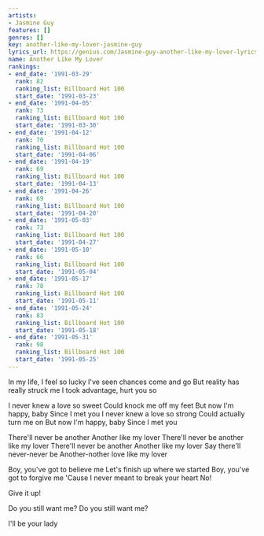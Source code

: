 ```yaml
---
artists:
- Jasmine Guy
features: []
genres: []
key: another-like-my-lover-jasmine-guy
lyrics_url: https://genius.com/Jasmine-guy-another-like-my-lover-lyrics
name: Another Like My Lover
rankings:
- end_date: '1991-03-29'
  rank: 82
  ranking_list: Billboard Hot 100
  start_date: '1991-03-23'
- end_date: '1991-04-05'
  rank: 73
  ranking_list: Billboard Hot 100
  start_date: '1991-03-30'
- end_date: '1991-04-12'
  rank: 70
  ranking_list: Billboard Hot 100
  start_date: '1991-04-06'
- end_date: '1991-04-19'
  rank: 69
  ranking_list: Billboard Hot 100
  start_date: '1991-04-13'
- end_date: '1991-04-26'
  rank: 69
  ranking_list: Billboard Hot 100
  start_date: '1991-04-20'
- end_date: '1991-05-03'
  rank: 73
  ranking_list: Billboard Hot 100
  start_date: '1991-04-27'
- end_date: '1991-05-10'
  rank: 66
  ranking_list: Billboard Hot 100
  start_date: '1991-05-04'
- end_date: '1991-05-17'
  rank: 78
  ranking_list: Billboard Hot 100
  start_date: '1991-05-11'
- end_date: '1991-05-24'
  rank: 83
  ranking_list: Billboard Hot 100
  start_date: '1991-05-18'
- end_date: '1991-05-31'
  rank: 98
  ranking_list: Billboard Hot 100
  start_date: '1991-05-25'
---
```

In my life, I feel so lucky
I've seen chances come and go
But reality has really struck me
I took advantage, hurt you so


I never knew a love so sweet
Could knock me off my feet
But now I'm happy, baby
Since I met you
I never knew a love so strong
Could actually turn me on
But now I'm happy, baby
Since I met you


There'll never be another
Another like my lover
There'll never be another like my lover
There'll never be another
Another like my lover
Say there'll never-never be
Another-nother love like my lover


Boy, you've got to believe me
Let's finish up where we started
Boy, you've got to forgive me
'Cause I never meant to break your heart
No!





Give it up!


Do you still want me?
Do you still want me?



I'll be your lady

